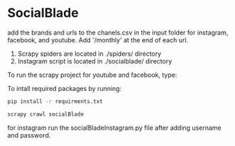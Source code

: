# SocialBlade

add the brands and urls to the chanels.csv in the input folder for instagram, facebook, and youtube. Add '/monthly' at the end of each url.

1. Scrapy spiders are located in ./spiders/ directory
2. Instagram script is located in ./socialblade/ directory


To run the scrapy project for youtube and facebook, type:

To intall required packages by running:
```bash
pip install -r requirments.txt
```

```bash
scrapy crawl socialBlade
```

for instagram run the socialBladeInstagram.py file after adding username and password.
